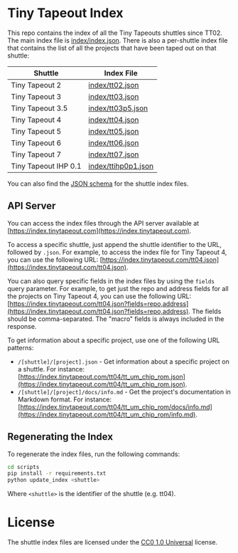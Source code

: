 # Tiny Tapeout Index

This repo contains the index of all the Tiny Tapeouts shuttles since TT02. The main index file is [index/index.json](index/index.json). There is also a per-shuttle index file that contains the list of all the projects that have been taped out on that shuttle:

| Shuttle              | Index File                                 |
|----------------------|--------------------------------------------|
| Tiny Tapeout 2       | [index/tt02.json](index/tt02.json)         |
| Tiny Tapeout 3       | [index/tt03.json](index/tt03.json)         |
| Tiny Tapeout 3.5     | [index/tt03p5.json](index/tt03p5.json)     |
| Tiny Tapeout 4       | [index/tt04.json](index/tt04.json)         |
| Tiny Tapeout 5       | [index/tt05.json](index/tt05.json)         |
| Tiny Tapeout 6       | [index/tt06.json](index/tt06.json)         |
| Tiny Tapeout 7       | [index/tt07.json](index/tt07.json)         |
| Tiny Tapeout IHP 0.1 | [index/ttihp0p1.json](index/ttihp0p1.json) |

You can also find the [JSON schema](schemas/shuttle.schema.json) for the shuttle index files.

## API Server

You can access the index files through the API server available at [https://index.tinytapeout.com](https://index.tinytapeout.com).

To access a specific shuttle, just append the shuttle identifier to the URL, followed by `.json`. For example, to access the index file for Tiny Tapeout 4, you can use the following URL: [https://index.tinytapeout.com/tt04.json](https://index.tinytapeout.com/tt04.json).

You can also query specific fields in the index files by using the `fields` query parameter. For example, to get just the repo and address fields for all the projects on Tiny Tapeout 4, you can use the following URL: [https://index.tinytapeout.com/tt04.json?fields=repo,address](https://index.tinytapeout.com/tt04.json?fields=repo,address). The fields should be comma-separated. The "macro" fields is always included in the response.

To get information about a specific project, use one of the following URL patterns:

- `/[shuttle]/[project].json` - Get information about a specific project on a shuttle. For instance: [https://index.tinytapeout.com/tt04/tt_um_chip_rom.json](https://index.tinytapeout.com/tt04/tt_um_chip_rom.json).
- `/[shuttle]/[project]/docs/info.md` - Get the project's documentation in Markdown format. For instance: [https://index.tinytapeout.com/tt04/tt_um_chip_rom/docs/info.md](https://index.tinytapeout.com/tt04/tt_um_chip_rom/info.md).

## Regenerating the Index

To regenerate the index files, run the following commands:

```bash
cd scripts
pip install -r requirements.txt
python update_index <shuttle>
```

Where `<shuttle>` is the identifier of the shuttle (e.g. tt04).

# License

The shuttle index files are licensed under the [CC0 1.0 Universal](https://creativecommons.org/publicdomain/zero/1.0/) license.
